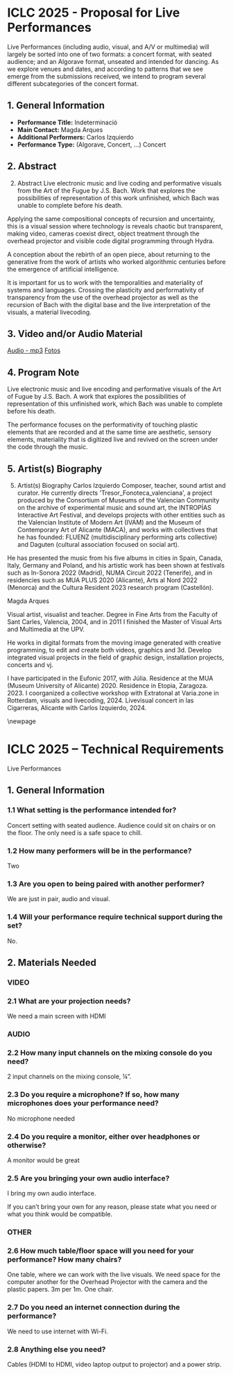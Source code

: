 # ICLC 2025 - Proposal for Live Performances

Live Performances (including audio, visual, and A/V or multimedia)
will largely be sorted into one of two formats: a concert format, with
seated audience; and an Algorave format, unseated and intended for
dancing. As we explore venues and dates, and according to patterns
that we see emerge from the submissions received, we intend to program
several different subcategories of the concert format.

## 1. General Information

- **Performance Title:**
Indeterminació
- **Main Contact:**
Magda Arques
- **Additional Performers:**
Carlos Izquierdo
- **Performance Type:** (Algorave, Concert, \...)
Concert
## 2. Abstract

2. Abstract
Live electronic music and live coding and performative visuals 
from the Art of the Fugue by J.S. Bach. Work that explores the possibilities 
of representation of this work unfinished, which Bach was unable to 
complete before his death.

Applying the same compositional concepts of recursion and uncertainty, 
this is a visual session where technology is reveals chaotic but transparent, 
making video, cameras coexist direct, object treatment through the overhead 
projector and visible code digital programming through Hydra. 
 
A conception about the rebirth of an open piece, about returning to the 
generative from the work of artists who worked algorithmic centuries before 
the emergence of artificial intelligence.

It is important for us to work with the temporalities and materiality 
of systems and languages. Crossing the plasticity and performativity of 
transparency from the use of the overhead projector as well as the recursion 
of Bach with the digital base and the live interpretation of 
the visuals, a material livecoding.

## 3. Video and/or Audio Material

[Audio - mp3](https://drive.google.com/drive/folders/1feX_q-J65kJC_NRkLJJt8knV6cho0vn-?usp=drive_link)
[Fotos](https://drive.google.com/drive/folders/1bWHrNiaDeNevRdWBcYmkQjaczEDvutCf?usp=drive_link)

## 4. Program Note

Live electronic music and live encoding and performative visuals of 
the Art of Fugue by J.S. Bach. A work that explores the possibilities 
of representation of this unfinished work, which Bach was unable 
to complete before his death.

The performance focuses on the performativity of touching plastic 
elements that are recorded and at the same time are aesthetic, 
sensory elements, materiality that is digitized live and revived 
on the screen under the code through the music.

## 5. Artist(s) Biography

5. Artist(s) Biography
Carlos Izquierdo
Composer, teacher, sound artist and curator. He currently directs 
'Tresor_Fonoteca_valenciana', a project produced by the 
Consortium of Museums of the Valencian Community on the archive 
of experimental music and sound art, the INTROPÍAS Interactive 
Art Festival, and develops projects with other entities such 
as the Valencian Institute of Modern Art (IVAM) and the Museum 
of Contemporary Art of Alicante (MACA), and works with collectives 
that he has founded: FLUENZ (multidisciplinary performing arts 
collective) and Daguten (cultural association focused on social art).

He has presented the music from his five albums in cities 
in Spain, Canada, Italy, Germany and Poland, and his artistic 
work has been shown at festivals such as In-Sonora 2022 (Madrid), 
NUMA Circuit 2022 (Tenerife), and in residencies such as 
MUA PLUS 2020 (Alicante), Arts al Nord 2022 (Menorca) and 
the Cultura Resident 2023 research program (Castellón).

Magda Arques

Visual artist, visualist and teacher. Degree in Fine Arts from the 
Faculty of Sant Carles, Valencia, 2004, and in 2011 I finished 
the Master of Visual Arts and Multimedia at the UPV. 

He works in digital formats from the moving image generated 
with creative programming, to edit and create both videos, 
graphics and 3d. Develop integrated visual projects in the 
field of graphic design, installation projects, concerts and vj.

I have participated in the Eufonic 2017, with Júlia. Residence at 
the MUA (Museum University of Alicante) 2020. Residence in Etopia, 
Zaragoza. 2023. I coorganized a collective workshop with Extratonal 
at Varia.zone in Rotterdam, visuals and livecoding, 2024. Livevisual 
concert in las Cigarreras, Alicante with Carlos Izquierdo, 2024.

\newpage

# ICLC 2025 – Technical Requirements

Live Performances

## 1. General Information

### 1.1 What setting is the performance intended for?

Concert setting with seated audience. Audience could sit 
on chairs or on the floor. The only need is a safe space to chill.

### 1.2 How many performers will be in the performance?

Two

### 1.3 Are you open to being paired with another performer?

We are just in pair, audio and visual.

### 1.4 Will your performance require technical support during the set?

No.

## 2. Materials Needed

### VIDEO

### 2.1 What are your projection needs?

We need a main screen with HDMI

### AUDIO

### 2.2 How many input channels on the mixing console do you need?

2 input channels on the mixing console, ¼”.

### 2.3 Do you require a microphone? If so, how many microphones does your performance need?

No microphone needed

### 2.4 Do you require a monitor, either over headphones or otherwise?

A monitor would be great

### 2.5 Are you bringing your own audio interface?

I bring my own audio interface.

If you can’t bring your own for any reason, please state what you need
or what you think would be compatible.

### OTHER

### 2.6 How much table/floor space will you need for your performance? How many chairs?

One table, where we can work with the live visuals. We need space for the 
computer another for the Overhead Projector with the camera and the plastic 
papers. 3m per 1m. One chair.

### 2.7 Do you need an internet connection during the performance?

We need to use internet with Wi-Fi.

### 2.8 Anything else you need?

Cables (HDMI to HDMI, video laptop output to projector) and a power strip.
